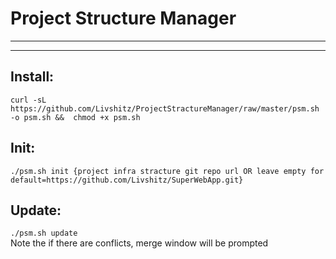 # Project Structure Manager

---

---

## Install:
``` curl -sL https://github.com/Livshitz/ProjectStractureManager/raw/master/psm.sh -o psm.sh &&  chmod +x psm.sh ```

## Init:
``` ./psm.sh init {project infra stracture git repo url OR leave empty for default=https://github.com/Livshitz/SuperWebApp.git} ```

## Update:
``` ./psm.sh update ```  
Note the if there are conflicts, merge window will be prompted

